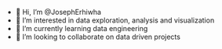 - 👋 Hi, I’m @JosephErhiwha
- 👀 I’m interested in data exploration, analysis and visualization
- 🌱 I’m currently learning data engineering
- 💞️ I’m looking to collaborate on data driven projects
  

<!---
JosephErhiwha/JosephErhiwha is a ✨ special ✨ repository because its `README.md` (this file) appears on your GitHub profile.
You can click the Preview link to take a look at your changes.
--->
